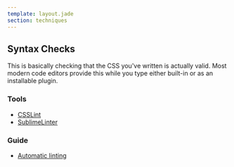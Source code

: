 ```yaml
---
template: layout.jade
section: techniques
---
```


## Syntax Checks

This is basically checking that the CSS you've written is actually valid. Most modern code editors provide this while you type either built-in or as an installable plugin.

### Tools

  * [CSSLint](/tools/csslint.html)
  * [SublimeLinter](https://github.com/SublimeLinter/SublimeLinter)

### Guide

  * [Automatic linting](/guides/automatic-linting.html)